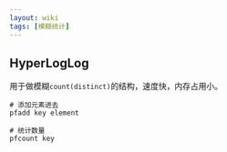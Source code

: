 ```yaml
---
layout: wiki
tags: [模糊统计]
---
```



## HyperLogLog

用于做模糊`count(distinct)`的结构，速度快，内存占用小。

```shell
# 添加元素进去
pfadd key element

# 统计数量
pfcount key
```